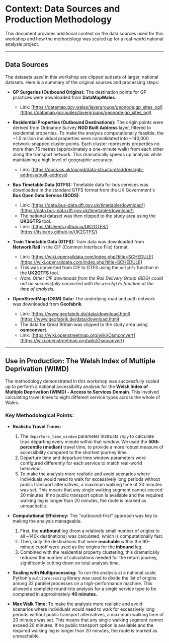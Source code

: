 # Context: Data Sources and Production Methodology

This document provides additional context on the data sources used for this workshop and how the methodology was scaled up for a real-world national analysis project.

---

## Data Sources

The datasets used in this workshop are clipped subsets of larger, national datasets. Here is a summary of the original sources and processing steps:

- **GP Surgeries (Outbound Origins):** The destination points for GP practices were downloaded from **DataMapWales**.
  - Link: [https://datamap.gov.wales/layergroups/geonode:gp_sites_ogl](https://datamap.gov.wales/layergroups/geonode:gp_sites_ogl)

- **Residential Properties (Outbound Destinations):** The origin points were derived from Ordnance Survey **NGD Built Address** layer, filtered to residential properties. To make the analysis computationally feasible, the ~1.5 million individual properties were consolidated into ~140,000 network-snapped cluster points. Each cluster represents properties no more than 75 metres (approximately a one-minute walk) from each other along the transport network. This dramatically speeds up analysis while maintaining a high level of geographic accuracy.
  - Link: [https://docs.os.uk/osngd/data-structure/address/gb-address/built-address)

- **Bus Timetable Data (GTFS):** Timetable data for bus services was downloaded in the standard GTFS format from the UK Government's **Bus Open Data Service (BODS)**.
  - Link: [https://data.bus-data.dft.gov.uk/timetable/download/](https://data.bus-data.dft.gov.uk/timetable/download/)
  - The national dataset was then clipped to the study area using the **UK2GTFS** tool.
  - Link: [https://itsleeds.github.io/UK2GTFS/](https://itsleeds.github.io/UK2GTFS/)

- **Train Timetable Data (GTFS):** Train data was downloaded from **Network Rail** in the CIF (Common Interface File) format.
  - Link: [https://wiki.openraildata.com/index.php?title=SCHEDULE](https://wiki.openraildata.com/index.php?title=SCHEDULE)
  - This was converted from CIF to GTFS using the `nr2gtfs` function in the **UK2GTFS** tool.
  - *Note: Other CIF downloads from the Rail Delivery Group (RDG) could not be successfully converted with the `atoc2gtfs` function at the time of analysis.*

- **OpenStreetMap (OSM) Data:** The underlying road and path network was downloaded from **Geofabrik**.
  - Link: [https://www.geofabrik.de/data/download.html](https://www.geofabrik.de/data/download.html)
  - The data for Great Britain was clipped to the study area using **osmconvert**.
  - Link: [https://wiki.openstreetmap.org/wiki/Osmconvert](https://wiki.openstreetmap.org/wiki/Osmconvert)

---

## Use in Production: The Welsh Index of Multiple Deprivation (WIMD)

The methodology demonstrated in this workshop was successfully scaled up to perform a national accessibility analysis for the **Welsh Index of Multiple Deprivation (WIMD) - Access to Services Domain**. This involved calculating travel times to eight different service types across the whole of Wales.

### Key Methodological Points:

- **Realistic Travel Times:**
    1. The `departure_time_window` parameter instructs `r5py` to calculate trips departing every minute within that window. We used the **50th percentile (median)** travel time, to provide a more robust measure of accessibility compared to the shortest journey time.
    2. Departure time and departure time window parameters were configured differently for each service to match real-world behaviour.
    3. To make the analysis more realistic and avoid scenarios where individuals would need to walk for excessively long periods without public transport alternatives, a maximum walking time of 20 minutes was set. This means that any single walking segment cannot exceed 20 minutes. If no public transport option is available and the required walking leg is longer than 20 minutes, the route is marked as unreachable.

- **Computational Efficiency:** The "outbound-first" approach was key to making the analysis manageable.
    1. First, the **outbound** leg (from a relatively small number of origins to all ~140k destinations) was calculated, which is computationally fast.
    2. Then, only the destinations that were **reachable** within the 90-minute cutoff were used as the origins for the **inbound** leg.
    3. Combined with the residential property clustering, this dramatically reduced the number of calculations needed for the return journey, significantly cutting down on total analysis time.

- **Scaling with Multiprocessing:** To run the analysis at a national scale, Python's `multiprocessing` library was used to divide the list of origins among 32 parallel processes on a high-performance machine. This allowed a complete round-trip analysis for a single service type to be completed in approximately **40 minutes**.

-  **Max Walk Time:** To make the analysis more realistic and avoid scenarios where individuals would need to walk for excessively long periods without public transport alternatives, a maximum walking time of 20 minutes was set. This means that any single walking segment cannot exceed 20 minutes. If no public transport option is available and the required walking leg is longer than 20 minutes, the route is marked as unreachable.
